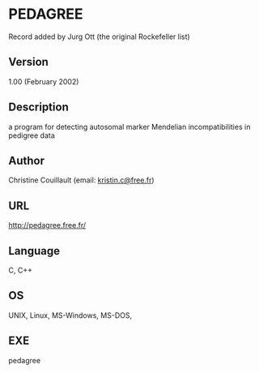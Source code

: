 # PEDAGREE
Record added by Jurg Ott (the original Rockefeller list)

## Version
1.00 (February 2002)

## Description
a program for detecting autosomal marker Mendelian incompatibilities in pedigree data

## Author
Christine Couillault (email: kristin.c@free.fr)

## URL
http://pedagree.free.fr/

## Language
C, C++

## OS
UNIX, Linux, MS-Windows, MS-DOS,

## EXE
pedagree
